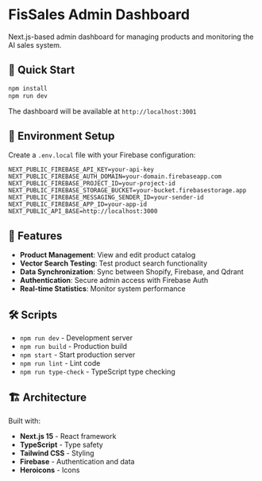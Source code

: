 # FisSales Admin Dashboard

Next.js-based admin dashboard for managing products and monitoring the AI sales system.

## 🚀 Quick Start

```bash
npm install
npm run dev
```

The dashboard will be available at `http://localhost:3001`

## 🔧 Environment Setup

Create a `.env.local` file with your Firebase configuration:

```env
NEXT_PUBLIC_FIREBASE_API_KEY=your-api-key
NEXT_PUBLIC_FIREBASE_AUTH_DOMAIN=your-domain.firebaseapp.com
NEXT_PUBLIC_FIREBASE_PROJECT_ID=your-project-id
NEXT_PUBLIC_FIREBASE_STORAGE_BUCKET=your-bucket.firebasestorage.app
NEXT_PUBLIC_FIREBASE_MESSAGING_SENDER_ID=your-sender-id
NEXT_PUBLIC_FIREBASE_APP_ID=your-app-id
NEXT_PUBLIC_API_BASE=http://localhost:3000
```

## 📱 Features

- **Product Management**: View and edit product catalog
- **Vector Search Testing**: Test product search functionality
- **Data Synchronization**: Sync between Shopify, Firebase, and Qdrant
- **Authentication**: Secure admin access with Firebase Auth
- **Real-time Statistics**: Monitor system performance

## 🛠️ Scripts

- `npm run dev` - Development server
- `npm run build` - Production build
- `npm start` - Start production server
- `npm run lint` - Lint code
- `npm run type-check` - TypeScript type checking

## 🏗️ Architecture

Built with:

- **Next.js 15** - React framework
- **TypeScript** - Type safety
- **Tailwind CSS** - Styling
- **Firebase** - Authentication and data
- **Heroicons** - Icons
